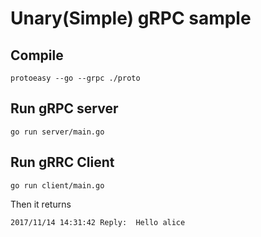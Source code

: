 # Unary(Simple) gRPC sample

## Compile
```
protoeasy --go --grpc ./proto
```

## Run gRPC server
```
go run server/main.go
```

## Run gRRC Client
```
go run client/main.go
```

Then it returns
```
2017/11/14 14:31:42 Reply:  Hello alice
```
